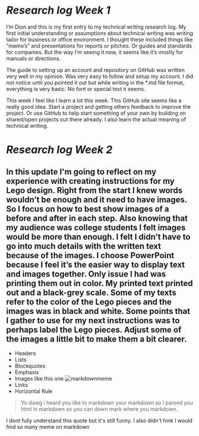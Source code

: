 # ***Research log Week 1***

I’m Dion and this is my first entry to my technical writing research log.  My first initial understanding or assumptions about technical writing was writing tailor for business or office environment.  I thought these included things like “memo’s” and presentations for reports or pitches.  Or guides and standards for companies.  But the way I’m seeing it now, it seems like it’s mostly for manuals or directions.



The guide to setting up an account and repository on GitHub was written very well in my opinion.  Was very easy to follow and setup my account.  I did not notice until you pointed it out but while writing in the *.md file format, everything is very basic.  No font or special text it seems.

This week I feel like I learn a lot this week.  This GitHub site seems like a really good idea.  Start a project and getting others feedback to improve the project.  Or use GitHub to help start something of your own by building on shared/open projects out there already.  I also learn the actual meaning of technical writing.

# ***Research log Week 2***


In this update I'm going to reflect on my experience with creating instructions for my Lego design.  Right from the start I knew words wouldn’t be enough and it need to have images.  So I focus on how to best show images of a before and after in each step.  Also knowing that my audience was college students I felt images would be more than enough.  I felt I didn’t have to go into much details with the written text because of the images.  I choose PowerPoint because I feel it’s the easier way to display text and images together.  Only issue I had was printing them out in color.  My printed text printed out and a black-grey scale.  Some of my texts refer to the color of the Lego pieces and the images was in black and white.  Some points that I gather to use for my next instructions was to perhaps label the Lego pieces.   Adjust some of the images a little bit to make them a bit clearer.
---
* Headers
* Lists
* Blockquotes
* Emphasis
* Images like this one ![markdownmeme](https://memegenerator.net/img/instances/67316052/yo-dawg-i-heard-you-like-to-markdown-your-markdown-so-i-parsed-your-html-in-markdown-so-you-can-down.jpg)
* Links
* Horizontal Rule
> Yo dawg i heard you like to markdown your markdown so i parsed you html in markdown so you can down mark where you markdown.

I dont fully understand this quote but it's still funny. I also didn't hink I would find so many meme on markdown
